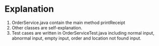 # Explanation
1. OrderService.java contain the main method printReceipt
2. Other classes are self-explanation.
3. Test cases are written in OrderServiceTest.java including normal input, abnormal input, empty input, order and location not found input.
